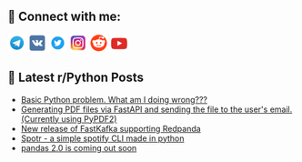 ## 🔎 Connect with me:
[<img src="https://github.com/bullbesh/bullbesh/blob/main/images/Telegram.png" width="32" height="32" />](https://t.me/bullbesh)
[<img src="https://github.com/bullbesh/bullbesh/blob/main/images/VK.png" width="32" height="32" />](https://vk.com/bullbesh)
[<img src="https://github.com/bullbesh/bullbesh/blob/main/images/Twitter.png" width="32" height="32" />](https://twitter.com/bullbesh1)
[<img src="https://github.com/bullbesh/bullbesh/blob/main/images/Instagram.png" width="32" height="32" />](https://www.instagram.com/bullbesh)
[<img src="https://github.com/bullbesh/bullbesh/blob/main/images/Reddit.png" width="32" height="32" />](https://www.reddit.com/user/bullbesh)
[<img src="https://github.com/bullbesh/bullbesh/blob/main/images/YouTube.png" width="32" height="32" />](https://www.youtube.com/channel/UCtfjRs6uzgq5mfm8S06WTcg)

## 📕 Latest r/Python Posts
<!-- BLOG-POST-LIST:START -->
- [Basic Python problem. What am I doing wrong???](https://www.reddit.com/r/Python/comments/120t076/basic_python_problem_what_am_i_doing_wrong/)
- [Generating PDF files via FastAPI and sending the file to the user&#39;s email. &lpar;Currently using PyPDF2&rpar;](https://www.reddit.com/r/Python/comments/120spc5/generating_pdf_files_via_fastapi_and_sending_the/)
- [New release of FastKafka supporting Redpanda](https://www.reddit.com/r/Python/comments/120mt5k/new_release_of_fastkafka_supporting_redpanda/)
- [Spotr - a simple spotify CLI made in python](https://www.reddit.com/r/Python/comments/120mdb8/spotr_a_simple_spotify_cli_made_in_python/)
- [pandas 2.0 is coming out soon](https://www.reddit.com/r/Python/comments/120mci9/pandas_20_is_coming_out_soon/)
<!-- BLOG-POST-LIST:END -->
